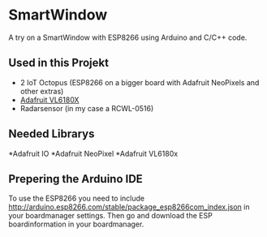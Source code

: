 # SmartWindow
A try on a SmartWindow with ESP8266 using Arduino and C/C++ code.

## Used in this Projekt

* 2 IoT Octopus (ESP8266 on a bigger board with Adafruit NeoPixels and other extras)
* [Adafruit VL6180X](https://www.adafruit.com/product/3316)
* Radarsensor (in my case a RCWL-0516)

## Needed Librarys

*Adafruit IO
*Adafruit NeoPixel
*Adafruit VL6180x

## Prepering the Arduino IDE

To use the ESP8266 you need to include http://arduino.esp8266.com/stable/package_esp8266com_index.json in your boardmanager settings.
Then go and download the ESP boardinformation in your boardmanager.


